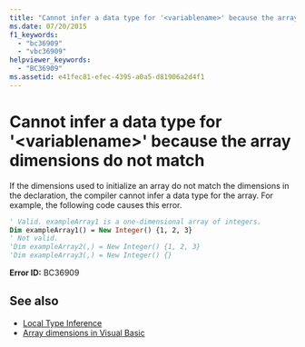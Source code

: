 ```yaml
---
title: "Cannot infer a data type for '<variablename>' because the array dimensions do not match"
ms.date: 07/20/2015
f1_keywords: 
  - "bc36909"
  - "vbc36909"
helpviewer_keywords: 
  - "BC36909"
ms.assetid: e41fec81-efec-4395-a0a5-d81906a2d4f1
---
```

# Cannot infer a data type for '\<variablename>' because the array dimensions do not match
If the dimensions used to initialize an array do not match the dimensions in the declaration, the compiler cannot infer a data type for the array. For example, the following code causes this error.  
  
```vb  
' Valid. exampleArray1 is a one-dimensional array of integers.  
Dim exampleArray1() = New Integer() {1, 2, 3}  
' Not valid.  
'Dim exampleArray2(,) = New Integer() {1, 2, 3}  
'Dim exampleArray3(,) = New Integer() {}  
```  
  
 **Error ID:** BC36909  
  
## See also
- [Local Type Inference](../../visual-basic/programming-guide/language-features/variables/local-type-inference.md)
- [Array dimensions in Visual Basic](~/docs/visual-basic/programming-guide/language-features/arrays/array-dimensions.md)
